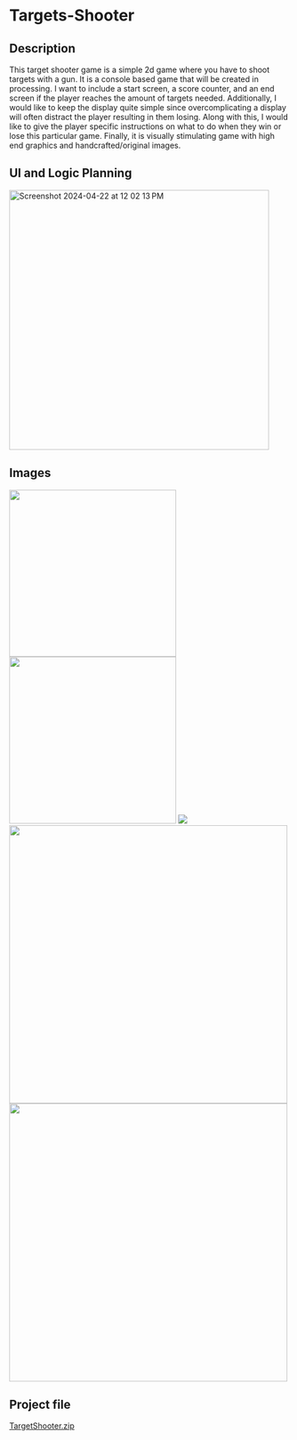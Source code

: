 # Targets-Shooter


## Description
This target shooter game is a simple 2d game where you have to shoot targets with a gun. 
It is a console based game that will be created in processing.
I want to include a start screen, a score counter, and an end screen if the player reaches the amount of targets needed.
Additionally, I would like to keep the display quite simple since overcomplicating a display will often distract the player resulting in them losing.
Along with this, I would like to give the player specific instructions on what to do when they win or lose this particular game.
Finally, it is visually stimulating game with high end graphics and handcrafted/original images.


## UI and Logic Planning

<img width="467" alt="Screenshot 2024-04-22 at 12 02 13 PM" src="https://github.com/jakelikebeans/Targets-Shooter/assets/120538859/4ca437fb-f924-49f6-a92e-34a9d9f7ee2e">



## Images

<img src ="https://github.com/jakelikebeans/Targets-Shooter/assets/120538859/db8998b5-eec9-4d77-81fe-1f23ed70e57c" width="300" height="300">

<img src = "https://github.com/jakelikebeans/Targets-Shooter/assets/120538859/a7af0a3a-b287-49cd-8c25-f1d41753e871" width="300" height="300">

<img src = "https://github.com/jakelikebeans/Targets-Shooter/assets/120538859/e3f774a3-b0ed-45ec-8a19-a5c95b708cc7">

<img src = "https://github.com/jakelikebeans/Targets-Shooter/assets/120538859/987e74cd-18f5-4e36-adc1-22385beeedb9" width= "500" height = "500" >

<img src = "https://github.com/jakelikebeans/Targets-Shooter/assets/120538859/5fb3932c-b2e6-482d-9732-ec1a80a0629d" width = "500" height = "500">


## Project file
[TargetShooter.zip](https://github.com/jakelikebeans/Targets-Shooter/files/14777742/TargetShooter.zip)

